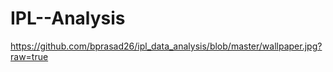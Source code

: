 # IPL--Analysis


https://github.com/bprasad26/ipl_data_analysis/blob/master/wallpaper.jpg?raw=true
